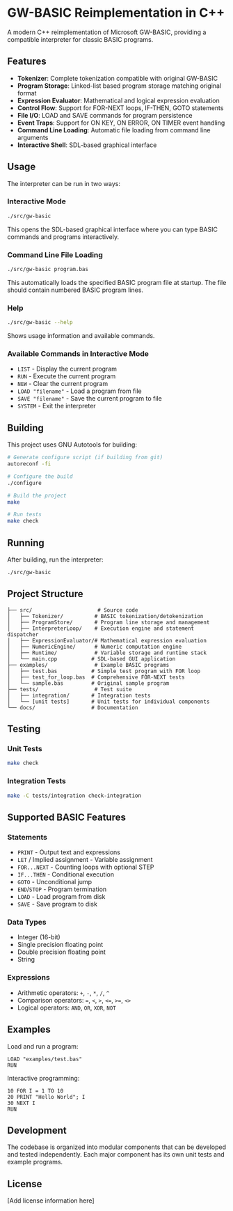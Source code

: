 # GW-BASIC Reimplementation in C++

A modern C++ reimplementation of Microsoft GW-BASIC, providing a compatible interpreter for classic BASIC programs.

## Features

- **Tokenizer**: Complete tokenization compatible with original GW-BASIC
- **Program Storage**: Linked-list based program storage matching original format  
- **Expression Evaluator**: Mathematical and logical expression evaluation
- **Control Flow**: Support for FOR-NEXT loops, IF-THEN, GOTO statements
- **File I/O**: LOAD and SAVE commands for program persistence
- **Event Traps**: Support for ON KEY, ON ERROR, ON TIMER event handling
- **Command Line Loading**: Automatic file loading from command line arguments
- **Interactive Shell**: SDL-based graphical interface

## Usage

The interpreter can be run in two ways:

### Interactive Mode
```bash
./src/gw-basic
```
This opens the SDL-based graphical interface where you can type BASIC commands and programs interactively.

### Command Line File Loading
```bash
./src/gw-basic program.bas
```
This automatically loads the specified BASIC program file at startup. The file should contain numbered BASIC program lines.

### Help
```bash
./src/gw-basic --help
```
Shows usage information and available commands.

### Available Commands in Interactive Mode
- `LIST` - Display the current program
- `RUN` - Execute the current program  
- `NEW` - Clear the current program
- `LOAD "filename"` - Load a program from file
- `SAVE "filename"` - Save the current program to file
- `SYSTEM` - Exit the interpreter

## Building

This project uses GNU Autotools for building:

```bash
# Generate configure script (if building from git)
autoreconf -fi

# Configure the build
./configure

# Build the project
make

# Run tests
make check
```

## Running

After building, run the interpreter:

```bash
./src/gw-basic
```

## Project Structure

```
├── src/                     # Source code
│   ├── Tokenizer/          # BASIC tokenization/detokenization
│   ├── ProgramStore/       # Program line storage and management  
│   ├── InterpreterLoop/    # Execution engine and statement dispatcher
│   ├── ExpressionEvaluator/# Mathematical expression evaluation
│   ├── NumericEngine/      # Numeric computation engine
│   ├── Runtime/            # Variable storage and runtime stack
│   └── main.cpp           # SDL-based GUI application
├── examples/               # Example BASIC programs
│   ├── test.bas           # Simple test program with FOR loop
│   ├── test_for_loop.bas  # Comprehensive FOR-NEXT tests
│   └── sample.bas         # Original sample program
├── tests/                  # Test suite
│   ├── integration/       # Integration tests
│   └── [unit tests]       # Unit tests for individual components
└── docs/                  # Documentation
```

## Testing

### Unit Tests
```bash
make check
```

### Integration Tests
```bash
make -C tests/integration check-integration
```

## Supported BASIC Features

### Statements
- `PRINT` - Output text and expressions
- `LET` / Implied assignment - Variable assignment
- `FOR...NEXT` - Counting loops with optional STEP
- `IF...THEN` - Conditional execution
- `GOTO` - Unconditional jump
- `END`/`STOP` - Program termination
- `LOAD` - Load program from disk
- `SAVE` - Save program to disk

### Data Types
- Integer (16-bit)
- Single precision floating point
- Double precision floating point  
- String

### Expressions
- Arithmetic operators: `+`, `-`, `*`, `/`, `^`
- Comparison operators: `=`, `<`, `>`, `<=`, `>=`, `<>`
- Logical operators: `AND`, `OR`, `XOR`, `NOT`

## Examples

Load and run a program:
```basic
LOAD "examples/test.bas"
RUN
```

Interactive programming:
```basic
10 FOR I = 1 TO 10
20 PRINT "Hello World"; I  
30 NEXT I
RUN
```

## Development

The codebase is organized into modular components that can be developed and tested independently. Each major component has its own unit tests and example programs.

## License

[Add license information here]

